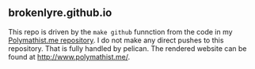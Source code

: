## brokenlyre.github.io

This repo is driven by the `make github` funnction from the code in my [Polymathist.me repository](https://github.com/brokenlyre/Polymathist.me). I do not make any direct pushes to this repository. That is fully handled by pelican. The rendered website can be found at http://www.polymathist.me/. 